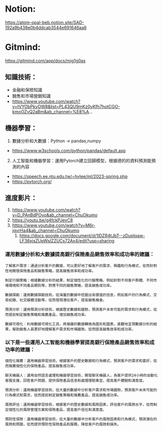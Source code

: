 # Notion:
   https://atom-opal-beb.notion.site/SAD-192a9b438e0b4ddcab3544e691646aa8

# Gitmind:
   https://gitmind.com/app/docs/mig1g0as


## 知識技術：
* 金融和保險知識
* 銷售和市場營銷知識
* https://www.youtube.com/watch?v=tVYObPkyOW8&list=PL43QU9mKz0yKfh7hotCGO-kmoOZvQ2aBm&ab_channel=%E8%A...




## 機器學習：
   1. 數據分析和大數據：Python -> pandas,numpy 
   * https://www.w3schools.com/python/pandas/default.asp
   2. 人工智能和機器學習：運用Pytorch建立回歸模型，根據德的的資料預測能預測的內容 
   * https://speech.ee.ntu.edu.tw/~hylee/ml/2023-spring.php
   * https://pytorch.org/
   
   
## 進度影片：
   1. https://www.youtube.com/watch?v=D_PAnBdPOyo&ab_channel=ChuOkumo
   2. https://youtu.be/g4fckPJevC8
   3. https://www.youtube.com/watch?v=M6r-jqvrHa4&ab_channel=ChuOkumo
      1. https://docs.google.com/document/d/1lDZR4tJbT--zDupIqaw-LF36xjsZUpWsIZZUCs72Ax4/edit?usp=sharing



### 運用數據分析和大數據提高銀行保險產品銷售效率和成功率的建議：

    了解客戶需求：通過分析客戶的數據，可以更好地了解客戶的需求、興趣和行為模式，從而針對性地開發保險產品和銷售策略，提高銷售效率和成功率。

    制定行銷策略：根據數據分析的結果，制定個性化的行銷策略，例如針對不同客戶群體、不同市場環境和不同產品類別等，對應不同的銷售策略，提高銷售成功率。

    數據探勘：運用數據探勘技術，從海量的數據中挖掘出有價值的信息，例如客戶的行為模式、交易紀錄、社交媒體活動等，從而發現潛在客戶，提高銷售機會。

    預測分析：運用預測分析技術，根據歷史數據和趨勢，預測客戶未來可能的需求和行為模式，從而提前制定銷售策略和推薦產品，增加銷售成功率。

    數據可視化：利用數據可視化工具，將複雜的數據轉換為圖形和圖表，直觀地呈現數據分析的結果，幫助銷售人員更好地理解客戶需求和市場趨勢，從而提高銷售效率和成功率。


### 以下是一些運用人工智能和機器學習提高銀行保險產品銷售效率和成功率的建議：

    個性化推薦：運用機器學習技術，根據客戶的歷史數據和行為模式，預測客戶的需求和喜好，從而推薦個性化的保險產品，提高銷售成功率。

    聊天機器人：運用自然語言處理和機器學習技術，開發聊天機器人，為客戶提供24小時的自動化客服支援，回答客戶問題、提供保險產品信息和處理理賠事宜，提高客戶體驗和滿意度。

    預測分析：運用機器學習技術，從大量的數據中分析客戶需求和市場趨勢，預測客戶未來可能的行為模式和需求，從而提前制定銷售策略和推薦產品，提高銷售成功率。

    風險評估：運用機器學習技術，根據客戶的歷史數據和風險因素，評估客戶的風險水平，從而制定個性化的風險管理方案和保險產品，提高客戶信任和滿意度。

    預防性保險：運用機器學習技術，從大量的數據中分析客戶的風險因素和行為模式，預測潛在的風險和問題，從而提供預防性保險產品和服務，降低客戶的風險和損失。
